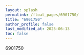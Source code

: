 ```yaml
---
layout: splash
permalink: /float_pages/6901750/
title: "6901750"
author_profile: false
last_modified_at: 2025-06-13
toc: false
---
```

 
6901750
